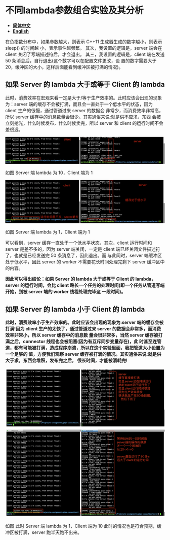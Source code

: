 
# 不同lambda参数组合实验及其分析

- **[简体中文](./diff_lambda_test-CN.md)**
- **[English](./diff_lambda_test.md)**

在负指数分布中，如果参数越大，则表示 C++11 生成器生成的数字越小，则表示 sleep() 的时间越 小，表示事件越频繁。
其次，我设置的逻辑是，server 端会在 client 关闭了写端描述符后，才会退出。
其三，我设置的逻辑是，client 端在发送 50 条消息后，自行退出(这个数字可以在配置文件更改，设 置的数字需要大于 20，缓冲区的大小，这样后面能看到缓冲区被打满的情况)。

## 如果 Server 的 lambda 大于或等于 Client 的 lambda

此时，消费效率在宏观来看一定是大于/等于生产效率的。此时应该会出现的现象为：server 端的缓存不会被打满，而且会一直处于一个低水平的状态，因为 client 生产的很慢，通过管道过来 server 的数据会 非常少，而消费效率非常高，所以 server 缓存中的消息数量会很少。其实通俗来说:就是供不应求，东西 会被立刻抢光，什么时候发布，什么时候卖完，所以 server 和 client 的运行时间不会差很远。

![](../assets/4.png)

如图 Server 端 lambda 为 10，Client 端为 1

![](../assets/5.png)

如图 Server 端 lambda 为 1，Client 端为 1


可以看到，server 缓存一直处于一个低水平状态，其次，client 运行时间和 server 是差不多的，因为 server 端关闭，一定是 client 端已经关闭文件描述符了，也就是已经发送完 50 条消息了，因此退出。而 与此同时，server 端缓冲区处于低水平，因此 server 的 worker 不需要花长时间处理完剩下 server 缓冲区中的内容。

**因此可以得出结论：如果 Server 的 lambda 大于或等于 Client 的 lambda，server 的运行时间，会比 client 略长一个任务的处理时间(即一个任务从管道写端开始，到被 server 端的 worker 线程处理完毕这 一段时间)。**

## 如果 Server 的 lambda 小于 Client 的 lambda

**此时，消费效率小于生产效率的。此时应该会出现的现象为:server 端的缓存会被打满!因为 client 生产的太快了，通过管道过来 server 的数据会非常多，而消费效率非常小，所以 server 缓存中的消息数 量会很非常多，当然 server 缓存被打满之后，connector 线程也会被阻塞(因为有互斥同步变量存在)，此 时甚至连管道，都有可能被打满，造成程序崩溃，所以在这个实验里面，我把管道大小设置为一个足够的 值，方便我们观察 server 缓存被打满的情况。其实通俗来说:就是供大于求，东西会堆积，发布完之后， 很长时间，才能被消耗完!**

![](../assets/6.png)

如图 此时 Server 端 lambda 为 1，Client 端为 10 此时的情况也是符合预期，缓冲区被打满，server 跑半天跑不出来。